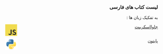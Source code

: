 <h3 align = "right">لیست کتاب های فارسی</h3>
<p align = "right">
 : به تفکیک زبان ها 
 
 
<p align = "right">
 <a href="https://developer.mozilla.org/en-US/docs/Web/JavaScript" target="_blank"> <img align = "left" src="https://raw.githubusercontent.com/devicons/devicon/master/icons/javascript/javascript-original.svg" alt="javascript" width="40" height="40"/> </a>
 <a href="https://github.com/barnamenevisi/Free-resources/blob/main/books/Persian/javascript.md" align = "right"> جاوااسکریپت </a></p>

   <h2></h2>

<p align = "right">
  <a href="https://www.python.org" target="_blank"> <img align = "left" src="https://raw.githubusercontent.com/devicons/devicon/master/icons/python/python-original.svg" alt="python" width="40" height="40"/> </a>
 <a href="https://github.com/barnamenevisi/Free-resources/blob/main/books/Persian/python.md" align = "right"> پایتون </a></p>
 
   <h2></h2>
